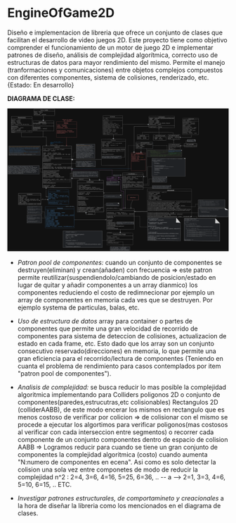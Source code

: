 # EngineOfGame2D
Diseño e implementacion de libreria que ofrece un conjunto de clases que facilitan el desarrollo de video juegos 2D. Este proyecto tiene como objetivo comprender el funcionamiento de un motor de juego 2D e implementar patrones de diseño, análisis de complejidad algorítmica, correcto uso de estructuras de datos para mayor rendimiento del mismo. Permite el manejo (tranformaciones y comunicaciones) entre objetos complejos compuestos con diferentes componentes, sistema de colisiones, renderizado, etc.  {Estado: En desarrollo} 

**DIAGRAMA DE CLASE:**

![Alt text](DC-Engine.png)

- *Patron pool de componentes:* cuando un conjunto de componentes se destruyen(eliminan) y crean(añaden) con frecuencia => este patron permite reutilizar(suspendiendolo/cambiando de posicion/estado en lugar de quitar y añadir componentes a un array dianmico) los componentes reduciendo el costo de redimnecionar por ejemplo un array de componentes en memoria cada ves que se destruyen. Por ejemplo systema de particulas, balas, etc.
  
- *Uso de estructura de datos* array para container o partes de componentes que permite una gran velocidad de recorrido de componentes para sistema de deteccion de colisiones, actualizacion de estado en cada frame, etc. Esto dado que los array son un conjunto consecutivo reservado(direcciones) en memoria, lo que permite una gran eficiencia para el recorrido/lectura de componentes (Teniendo en cuanta el problema de rendimiento para casos contemplados por item "patron pool de componentes").
  
- *Analisis de complejidad:* se busca reducir lo mas posible la complejidad algoritmica implementando para Colliders poligonos 2D o conjunto de componentes(paredes,estrucutras,etc colisionables) Rectangulos 2D (colliderAABB), de este modo encerar los mismos en rectangulo que es menos costoso de verificar por colicion => de colisionar con el mismo se procede a ejecutar los algortimos para verificar poligonos(mas costosos al verificar con cada interseccion entre segmentos) o recorrer cada componente de un conjunto componentes dentro de espacio de colision AABB => Logramos reducir para cuando se tiene un gran conjunto de componentes la complejidad algoritmica (costo) cuando aumenta "N:numero de componentes en ecena". 
Asi como es solo detectar la colision una sola vez entre componetes de modo de reducir la complejidad n^2 : 2=4, 3=6, 4=16, 5=25, 6=36, .. -- a --> 2=1, 3=3, 4=6, 5=10, 6=15, .. ETC.

- *Investigar patrones estructurales, de comportamineto y creacionales* a la hora de diseñar la libreria como los mencionados en el diagrama de clases.
